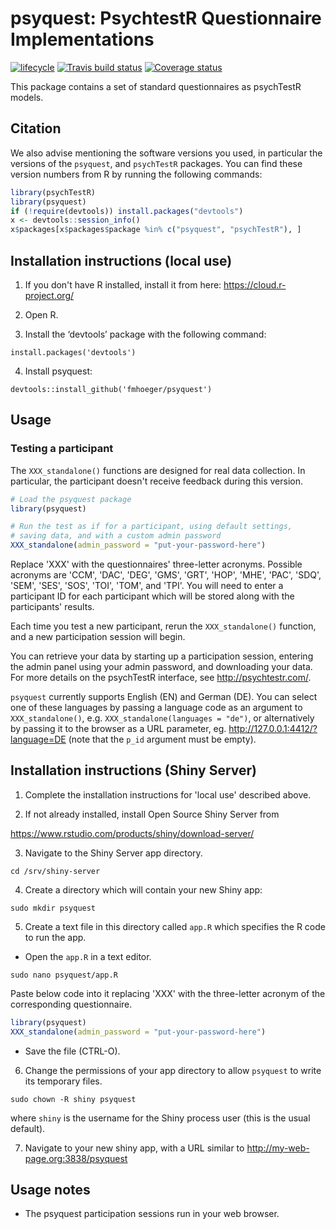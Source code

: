 # psyquest: PsychtestR Questionnaire Implementations

<!-- badges: start -->
[![lifecycle](https://img.shields.io/badge/lifecycle-maturing-blue.svg)](https://tidyverse.org/lifecycle/#maturing)
[![Travis build status](https://travis-ci.org/fmhoeger/psyquest.svg?branch=master)](https://travis-ci.org/fmhoeger/psyquest)
[![Coverage status](https://codecov.io/gh/fmhoeger/psyquest/branch/master/graph/badge.svg)](https://codecov.io/github/fmhoeger/psyquest?branch=master)
<!-- badges: end -->

This package contains a set of standard questionnaires as psychTestR models.


## Citation

We also advise mentioning the software versions you used,
in particular the versions of the `psyquest`, and `psychTestR` packages.
You can find these version numbers from R by running the following commands:

``` r
library(psychTestR)
library(psyquest)
if (!require(devtools)) install.packages("devtools")
x <- devtools::session_info()
x$packages[x$packages$package %in% c("psyquest", "psychTestR"), ]
```

## Installation instructions (local use)

1. If you don't have R installed, install it from here: https://cloud.r-project.org/

2. Open R.

3. Install the ‘devtools’ package with the following command:

`install.packages('devtools')`

4. Install psyquest:

`devtools::install_github('fmhoeger/psyquest')`

## Usage

### Testing a participant

The `XXX_standalone()` functions are  designed for real data collection.
In particular, the participant doesn't receive feedback during this version.

``` r
# Load the psyquest package
library(psyquest)

# Run the test as if for a participant, using default settings,
# saving data, and with a custom admin password
XXX_standalone(admin_password = "put-your-password-here")
```
Replace 'XXX' with the questionnaires' three-letter acronyms. Possible acronyms are 'CCM', 'DAC', 'DEG', 'GMS', 'GRT', 'HOP', 'MHE', 'PAC', 'SDQ', 'SEM', 'SES', 'SOS', 'TOI', 'TOM', and 'TPI'.
You will need to enter a participant ID for each participant which  will be stored along with the participants' results.

Each time you test a new participant, rerun the `XXX_standalone()` function,
and a new participation session will begin.

You can retrieve your data by starting up a participation session,
entering the admin panel using your admin password, and downloading your data.
For more details on the psychTestR interface, see http://psychtestr.com/.

`psyquest` currently supports English (EN) and German (DE).
You can select one of these languages by passing a language code as 
an argument to `XXX_standalone()`, e.g. `XXX_standalone(languages = "de")`,
or alternatively by passing it to the browser as a URL parameter, eg. http://127.0.0.1:4412/?language=DE (note that the `p_id` argument must be empty).

## Installation instructions (Shiny Server)

1. Complete the installation instructions for 'local use' described above.

2. If not already installed, install Open Source Shiny Server from

https://www.rstudio.com/products/shiny/download-server/

3. Navigate to the Shiny Server app directory.

`cd /srv/shiny-server`

4. Create a directory which will contain your new Shiny app:

`sudo mkdir psyquest`

5. Create a text file in this directory called `app.R` which specifies the R code to run the app.

- Open the `app.R` in a text editor.

`sudo nano psyquest/app.R`

Paste below code into it replacing 'XXX' with the three-letter acronym of the corresponding questionnaire.

``` r
library(psyquest)
XXX_standalone(admin_password = "put-your-password-here")
```

- Save the file (CTRL-O).

6. Change the permissions of your app directory to allow `psyquest`
to write its temporary files.

`sudo chown -R shiny psyquest`

where `shiny` is the username for the Shiny process user
(this is the usual default).

7. Navigate to your new shiny app, with a URL similar to
http://my-web-page.org:3838/psyquest

## Usage notes

- The psyquest participation sessions run in your web browser.

